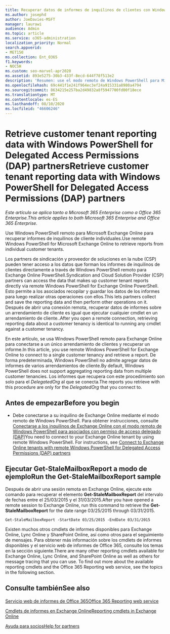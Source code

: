 ```yaml
---
title: Recuperar datos de informes de inquilinos de clientes con Windows PowerShell para asociados de DAP
ms.author: josephd
author: JoeDavies-MSFT
manager: laurawi
audience: Admin
ms.topic: article
ms.service: o365-administration
localization_priority: Normal
search.appverid:
- MET150
ms.collection: Ent_O365
f1.keywords:
- NOCSH
ms.custom: seo-marvel-apr2020
ms.assetid: 893e5275-30b3-433f-8ecd-644f78f513e2
description: 'Resumen: use el modo remoto de Windows PowerShell para Microsoft Exchange Online para recuperar informes de espacios empresariales de clientes individuales.'
ms.openlocfilehash: 69c441f1e241f964ec3ef24a915331a8980a4794
ms.sourcegitcommit: 8634215e257ba2d49832a8f5947700fd00f18ece
ms.translationtype: MT
ms.contentlocale: es-ES
ms.lasthandoff: 08/10/2020
ms.locfileid: "46606246"
---
```

# <a name="retrieve-customer-tenant-reporting-data-with-windows-powershell-for-delegated-access-permissions-dap-partners"></a><span data-ttu-id="4ebc1-103">Retrieve customer tenant reporting data with Windows PowerShell for Delegated Access Permissions (DAP) partners</span><span class="sxs-lookup"><span data-stu-id="4ebc1-103">Retrieve customer tenant reporting data with Windows PowerShell for Delegated Access Permissions (DAP) partners</span></span>

<span data-ttu-id="4ebc1-104">*Este artículo se aplica tanto a Microsoft 365 Enterprise como a Office 365 Enterprise.*</span><span class="sxs-lookup"><span data-stu-id="4ebc1-104">*This article applies to both Microsoft 365 Enterprise and Office 365 Enterprise.*</span></span>

<span data-ttu-id="4ebc1-105">Use Windows PowerShell remoto para Microsoft Exchange Online para recuperar informes de inquilinos de cliente individuales.</span><span class="sxs-lookup"><span data-stu-id="4ebc1-105">Use remote Windows PowerShell for Microsoft Exchange Online to retrieve reports from individual customer tenants.</span></span>
  
<span data-ttu-id="4ebc1-106">Los partners de sindicación y proveedor de soluciones en la nube (CSP) pueden tener acceso a los datos que forman los informes de inquilinos de clientes directamente a través de Windows PowerShell remoto para Exchange Online PowerShell.</span><span class="sxs-lookup"><span data-stu-id="4ebc1-106">Syndication and Cloud Solution Provider (CSP) partners can access the data that makes up customer tenant reports directly via remote Windows PowerShell for Exchange Online PowerShell.</span></span> <span data-ttu-id="4ebc1-107">Esto permite a los asociados recopilar y guardar los datos de los informes para luego realizar otras operaciones con ellos.</span><span class="sxs-lookup"><span data-stu-id="4ebc1-107">This lets partners collect and save the reporting data and then perform other operations on it.</span></span> <span data-ttu-id="4ebc1-108">Después de abrir una conexión remota, recuperar datos de informes sobre un arrendamiento de cliente es igual que ejecutar cualquier cmdlet en un arrendamiento de cliente..</span><span class="sxs-lookup"><span data-stu-id="4ebc1-108">After you open a remote connection, retrieving reporting data about a customer tenancy is identical to running any cmdlet against a customer tenancy.</span></span>
  
<span data-ttu-id="4ebc1-109">En este artículo, se usa Windows PowerShell remoto para Exchange Online para conectarse a un único arrendamiento de clientes y recuperar un informe.</span><span class="sxs-lookup"><span data-stu-id="4ebc1-109">In this article, you use remote Windows PowerShell for Exchange Online to connect to a single customer tenancy and retrieve a report.</span></span> <span data-ttu-id="4ebc1-110">De forma predeterminada, Windows PowerShell no admite agregar datos de informes de varios arrendamientos de cliente.</span><span class="sxs-lookup"><span data-stu-id="4ebc1-110">By default, Windows PowerShell does not support aggregating reporting data from multiple customer tenancies.</span></span> <span data-ttu-id="4ebc1-111">Los informes que recupera con este procedimiento son solo para el  _DelegatedOrg_ al que se conecta.</span><span class="sxs-lookup"><span data-stu-id="4ebc1-111">The reports you retrieve with this procedure are only for the  _DelegatedOrg_ that you connect to.</span></span>
  
 
## <a name="before-you-begin"></a><span data-ttu-id="4ebc1-112">Antes de empezar</span><span class="sxs-lookup"><span data-stu-id="4ebc1-112">Before you begin</span></span>

- <span data-ttu-id="4ebc1-p103">Debe conectarse a su inquilino de Exchange Online mediante el modo remoto de Windows PowerShell. Para obtener instrucciones, consulte [Conectarse a los inquilinos de Exchange Online con el modo remoto de Windows PowerShell para asociados con permiso de acceso delegado (DAP)](connect-to-exchange-online-tenants-with-remote-windows-powershell-for-delegated.md)</span><span class="sxs-lookup"><span data-stu-id="4ebc1-p103">You need to connect to your Exchange Online tenant by using remote Windows PowerShell. For instructions, see [Connect to Exchange Online tenants with remote Windows PowerShell for Delegated Access Permissions (DAP) partners](connect-to-exchange-online-tenants-with-remote-windows-powershell-for-delegated.md)</span></span>
    
## <a name="run-the-get-stalemailboxreport-sample"></a><span data-ttu-id="4ebc1-115">Ejecutar Get-StaleMailboxReport a modo de ejemplo</span><span class="sxs-lookup"><span data-stu-id="4ebc1-115">Run the Get-StaleMailboxReport sample</span></span>

<span data-ttu-id="4ebc1-116">Después de abrir una sesión remota en Exchange Online, ejecute este comando para recuperar el elemento **Get-StaleMailboxReport** del intervalo de fechas entre el 25/03/2015 y el 31/03/2015.</span><span class="sxs-lookup"><span data-stu-id="4ebc1-116">After you have opened a remote session to Exchange Online, run this command to retrieve the **Get-StaleMailboxReport** for the date range 03/25/2015 through 03/31/2015.</span></span>
  
```
Get-StaleMailboxReport -StartDate 03/25/2015 -EndDate 03/31/2015
```

<span data-ttu-id="4ebc1-p104">Existen muchos otros cmdlets de informes disponibles para Exchange Online, Lync Online y SharePoint Online, así como otros para el seguimiento de mensajes. Para obtener más información sobre los cmdlets de informes disponibles y el servicio web de informes de Office 365, consulte los temas en la sección siguiente.</span><span class="sxs-lookup"><span data-stu-id="4ebc1-p104">There are many other reporting cmdlets available for Exchange Online, Lync Online, and SharePoint Online as well as others for message tracing that you can use. To find out more about the available reporting cmdlets and the Office 365 Reporting web service, see the topics in the following section.</span></span>
  
## <a name="see-also"></a><span data-ttu-id="4ebc1-119">Consulte también</span><span class="sxs-lookup"><span data-stu-id="4ebc1-119">See also</span></span>

#### 

[<span data-ttu-id="4ebc1-120">Servicio web de informes de Office 365</span><span class="sxs-lookup"><span data-stu-id="4ebc1-120">Office 365 Reporting web service</span></span>](https://go.microsoft.com/fwlink/p/?LinkId=532777)
  
[<span data-ttu-id="4ebc1-121">Cmdlets de informes en Exchange Online</span><span class="sxs-lookup"><span data-stu-id="4ebc1-121">Reporting cmdlets in Exchange Online</span></span>](https://go.microsoft.com/fwlink/p/?LinkId=526430)
  
[<span data-ttu-id="4ebc1-122">Ayuda para socios</span><span class="sxs-lookup"><span data-stu-id="4ebc1-122">Help for partners</span></span>](https://go.microsoft.com/fwlink/p/?LinkID=533477)

